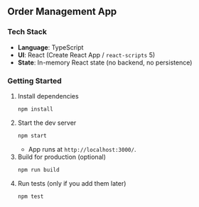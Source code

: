 ## Order Management App

### Tech Stack
- **Language**: TypeScript
- **UI**: React (Create React App / `react-scripts` 5)
- **State**: In-memory React state (no backend, no persistence)

### Getting Started
1. Install dependencies
   ```bash
   npm install
   ```
2. Start the dev server
   ```bash
   npm start
   ```
   - App runs at `http://localhost:3000/`.
3. Build for production (optional)
   ```bash
   npm run build
   ```
4. Run tests (only if you add them later)
   ```bash
   npm test
   ```


